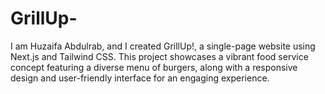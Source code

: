 # GrillUp-
 I am Huzaifa Abdulrab, and I created GrillUp!, a single-page website using Next.js and Tailwind CSS. This project showcases a vibrant food service concept featuring a diverse menu of burgers, along with a responsive design and user-friendly interface for an engaging experience.
